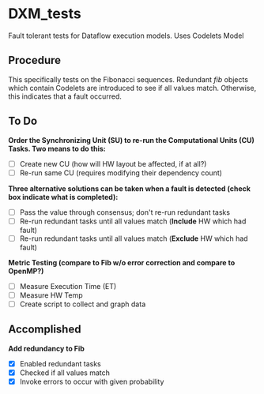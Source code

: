 # DXM_tests
Fault tolerant tests for Dataflow execution models. Uses Codelets Model

## Procedure
This specifically tests on the Fibonacci sequences. Redundant *fib* objects
which contain Codelets are introduced to see if all values match.
Otherwise, this indicates that a fault occurred.<br/>

## To Do
__Order the Synchronizing Unit (SU) to re-run the Computational Units (CU) Tasks. Two means to do this:__<br/>
- [ ] Create new CU (how will HW layout be affected, if at all?)<br/>
- [ ] Re-run same CU (requires modifying their dependency count)

__Three alternative solutions can be taken when a fault is detected (check box indicate what is completed):__<br/>
- [ ] Pass the value through consensus; don't re-run redundant tasks<br/>
- [ ] Re-run redundant tasks until all values match (**Include** HW which had fault)<br/>
- [ ] Re-run redundant tasks until all values match (**Exclude** HW which had fault)<br/>

__Metric Testing (compare to Fib w/o error correction and compare to OpenMP?)__
- [ ] Measure Execution Time (ET)
- [ ] Measure HW Temp
- [ ] Create script to collect and graph data

## Accomplished
__Add redundancy to Fib__
- [X] Enabled redundant tasks<br/>
- [X] Checked if all values match 
- [X] Invoke errors to occur with given probability
